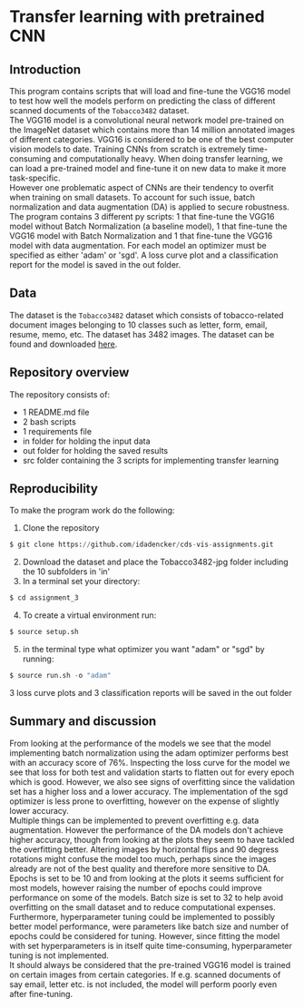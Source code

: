 # Transfer learning with pretrained CNN 


## Introduction
This program contains scripts that will load and fine-tune the VGG16 model to test how well the models perform on predicting the class of different scanned documents of the ```Tobacco3482``` dataset. <br>
The VGG16 model is a convolutional neural network model pre-trained on the ImageNet dataset which contains more than 14 million annotated images of different categories. VGG16 is considered to be one of the best computer vision models to date. 
Training CNNs from scratch is extremely time-consuming and computationally heavy. When doing transfer learning, we can load a pre-trained model and fine-tune it on new data to make it more task-specific. <br>
However one problematic aspect of CNNs are their tendency to overfit when training on small datasets. To account for such issue, batch normalization and data augmentation (DA) is applied to secure robustness. <br>
The program contains 3 different py scripts: 1 that fine-tune the VGG16 model without Batch Normalization (a baseline model), 1 that fine-tune the VGG16 model with Batch Normalization and 1 that fine-tune the VGG16 model with data augmentation. For each model an optimizer must be specified as either 'adam' or 'sgd'. A loss curve plot and a classification report for the model is saved in the out folder. 


## Data
The dataset is the ```Tobacco3482``` dataset which consists of tobacco-related document images belonging to 10 classes such as letter, form, email, resume, memo, etc. The dataset has 3482 images. The dataset can be found and downloaded [here](https://www.kaggle.com/datasets/patrickaudriaz/tobacco3482jpg?resource=download). 


## Repository overview 
The repository consists of:
- 1 README.md file
- 2 bash scripts
- 1 requirements file
- in folder for holding the input data
- out folder for holding the saved results
- src folder containing the 3 scripts for implementing transfer learning


## Reproducibility 
To make the program work do the following:

1) Clone the repository 
```python
$ git clone https://github.com/idadencker/cds-vis-assignments.git
```
2) Download the dataset and place the Tobacco3482-jpg folder including the 10 subfolders in 'in'
3) In a terminal set your directory:
```python
$ cd assignment_3
```
4) To create a virtual environment run:
```python
$ source setup.sh
```
5) in the terminal type what optimizer you want "adam" or "sgd" by running:
```python
$ source run.sh -o "adam"
```
3 loss curve plots and 3 classification reports will be saved in the out folder 


## Summary and discussion
From looking at the performance of the models we see that the model implementing batch normalization using the adam optimizer performs best with an accuracy score of 76%. Inspecting the loss curve for the model we see that loss for both test and validation starts to flatten out for every epoch which is good. However, we also see signs of overfitting since the validation set has a higher loss and a lower accuracy. The implementation of the sgd optimizer is less prone to overfitting, however on the expense of slightly lower accuracy. <br>
Multiple things can be implemented to prevent overfitting e.g. data augmentation. However the performance of the DA models don't achieve higher accuracy, though from looking at the plots they seem to have tackled the overfitting better. Altering images by horizontal flips and 90 degress rotations might confuse the model too much, perhaps since the images already are not of the best quality and therefore more sensitive to DA. <br>
Epochs is set to be 10 and from looking at the plots it seems sufficient for most models, however raising the number of epochs could improve performance on some of the models. Batch size is set to 32 to help avoid overfitting on the small dataset and to reduce computational expenses. <br>
Furthermore, hyperparameter tuning could be implemented to possibly better model performance, were parameters like batch size and number of epochs could be considered for tuning. However, since fitting the model with set hyperparameters is in itself quite time-consuming, hyperparameter tuning is not implemented. <br>
It should always be considered that the pre-trained VGG16 model is trained on certain images from certain categories. If e.g. scanned documents of say email, letter etc. is not included, the model will perform poorly even after fine-tuning. 
